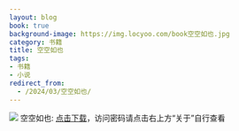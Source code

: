 ```yaml
---
layout: blog
book: true
background-image: https://img.locyoo.com/book空空如也.jpg
category: 书籍
title: 空空如也
tags:
- 书籍
- 小说
redirect_from:
  - /2024/03/空空如也/
---
```

![](https://img.locyoo.com/book空空如也.jpg)
空空如也: <a name = "ref1" href="https://url18.ctfile.com/f/50983618-1320273796-0fc08f?p=3619">点击下载</a>，访问密码请点击右上方“关于”自行查看
